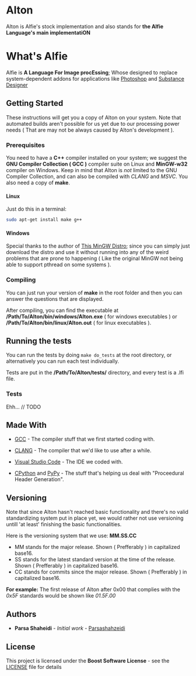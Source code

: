 
# Alton

Alton is Alfie's stock implementation and also stands for
**the Alfie Language's main implementatiON**

# What's Alfie

Alfie is **A Language For Image procEssing**; Whose designed to replace system-dependent addons for
applications like [Photoshop](https://www.photoshop.com/) and [Substance Designer](https://www.substance3d.com/)

## Getting Started

These instructions will get you a copy of Alton on your system.
Note that automated builds aren't possible for us yet due to our processing power needs ( That are may not be always caused by Alton's development ).

### Prerequisites

You need to have a **C++** compiler installed on your system; we suggest the **GNU Compiler Collection ( GCC )** compiler suite on Linux and **MinGW-w32** compiler on Windows. Keep in mind that Alton is *not* limited to the GNU Compiler Collection, and can also be compiled with *CLANG* and *MSVC*.
You also need a copy of **make**.

#### Linux

Just do this in a terminal:

```bash
sudo apt-get install make g++
```

#### Windows

Special thanks to the author of [This MinGW Distro](https://nuwen.net/mingw.html);
since you can simply just download the distro and use it without running into any of the weird problems that are prone to happening ( Like the original MinGW not being able to support pthread on some systems ).

### Compiling

You can just run your version of **make** in the root folder and then you can answer the questions that are displayed.

After compiling, you can find the executable at **/Path/To/Alton/bin/windows/Alton.exe** ( for windows executables ) or **/Path/To/Alton/bin/linux/Alton.out**  ( for linux executables ).

## Running the tests

You can run the tests by doing `make do_tests` at the root directory, or alternatively you can run each test individually.

Tests are put in the **/Path/To/Alton/tests/** directory, and every test is a .lfi file.

### Tests

Ehh...
// TODO

## Made With

* [GCC](https://gcc.gnu.org/) - The compiler stuff that we first started coding with.

* [CLANG](https://clang.llvm.org/) - The compiler that we'd like to use after a while.

* [Visual Studio Code](https://code.visualstudio.com/) - The IDE we coded with.

* [CPython](https://www.python.org/) and [PyPy](https://www.pypy.org/) - The stuff that's helping us deal with "Proceedural Header Generation".

## Versioning

Note that since Alton hasn't reached basic functionality and there's no valid standardizing system put in place yet, we would rather not use versioning untill 'at least' finishing the basic functionalities.

Here is the versioning system that we use:
**MM.SS.CC**

* MM stands for the major release. Shown ( Prefferably ) in capitalized base16.
* SS stands for the latest standard version at the time of the release. Shown ( Prefferably ) in capitalized base16.
* CC stands for commits since the major release. Shown ( Prefferably ) in capitalized base16.

**For example:**
The first release of Alton after 0x00 that complies with the *0x5F* standards would be shown like *01.5F.00*

## Authors

* **Parsa Shaheidi** - *Initial work* - [Parsashahzeidi](https://github.com/parsashahzeidi)

## License

This project is licensed under the **Boost Software License** - see the [LICENSE](LICENSE) file for details
